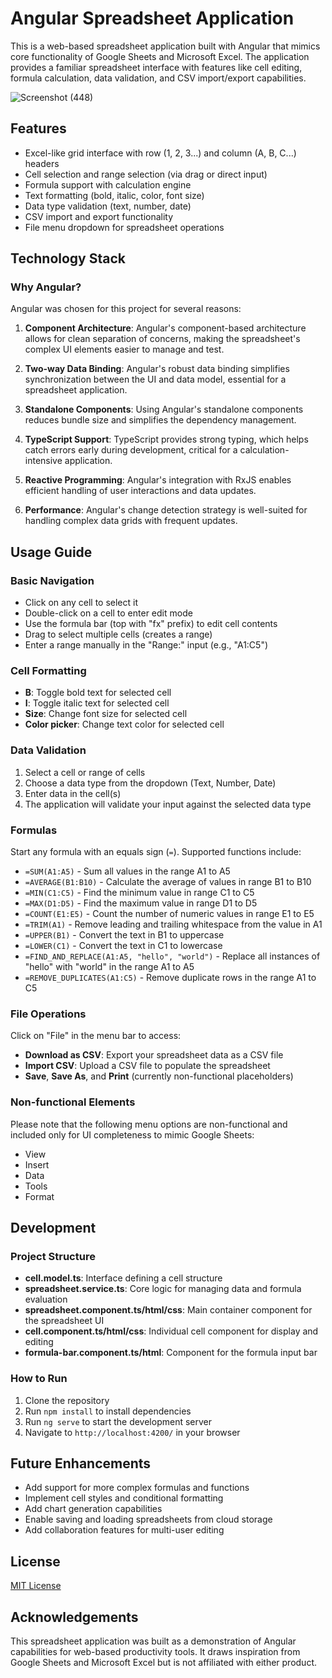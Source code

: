 # Angular Spreadsheet Application

This is a web-based spreadsheet application built with Angular that mimics core functionality of Google Sheets and Microsoft Excel. The application provides a familiar spreadsheet interface with features like cell editing, formula calculation, data validation, and CSV import/export capabilities.

![Screenshot (448)](https://github.com/user-attachments/assets/628cdd7b-68c6-4525-8c65-00cb82fbee7e)


## Features

- Excel-like grid interface with row (1, 2, 3...) and column (A, B, C...) headers
- Cell selection and range selection (via drag or direct input)
- Formula support with calculation engine
- Text formatting (bold, italic, color, font size)
- Data type validation (text, number, date)
- CSV import and export functionality
- File menu dropdown for spreadsheet operations

## Technology Stack

### Why Angular?

Angular was chosen for this project for several reasons:

1. **Component Architecture**: Angular's component-based architecture allows for clean separation of concerns, making the spreadsheet's complex UI elements easier to manage and test.

2. **Two-way Data Binding**: Angular's robust data binding simplifies synchronization between the UI and data model, essential for a spreadsheet application.

3. **Standalone Components**: Using Angular's standalone components reduces bundle size and simplifies the dependency management.

4. **TypeScript Support**: TypeScript provides strong typing, which helps catch errors early during development, critical for a calculation-intensive application.

5. **Reactive Programming**: Angular's integration with RxJS enables efficient handling of user interactions and data updates.

6. **Performance**: Angular's change detection strategy is well-suited for handling complex data grids with frequent updates.

## Usage Guide

### Basic Navigation

- Click on any cell to select it
- Double-click on a cell to enter edit mode
- Use the formula bar (top with "fx" prefix) to edit cell contents
- Drag to select multiple cells (creates a range)
- Enter a range manually in the "Range:" input (e.g., "A1:C5")

### Cell Formatting

- **B**: Toggle bold text for selected cell
- **I**: Toggle italic text for selected cell
- **Size**: Change font size for selected cell
- **Color picker**: Change text color for selected cell

### Data Validation

1. Select a cell or range of cells
2. Choose a data type from the dropdown (Text, Number, Date)
3. Enter data in the cell(s)
4. The application will validate your input against the selected data type

### Formulas

Start any formula with an equals sign (`=`). Supported functions include:

- `=SUM(A1:A5)` - Sum all values in the range A1 to A5
- `=AVERAGE(B1:B10)` - Calculate the average of values in range B1 to B10
- `=MIN(C1:C5)` - Find the minimum value in range C1 to C5
- `=MAX(D1:D5)` - Find the maximum value in range D1 to D5
- `=COUNT(E1:E5)` - Count the number of numeric values in range E1 to E5
- `=TRIM(A1)` - Remove leading and trailing whitespace from the value in A1
- `=UPPER(B1)` - Convert the text in B1 to uppercase
- `=LOWER(C1)` - Convert the text in C1 to lowercase
- `=FIND_AND_REPLACE(A1:A5, "hello", "world")` - Replace all instances of "hello" with "world" in the range A1 to A5
- `=REMOVE_DUPLICATES(A1:C5)` - Remove duplicate rows in the range A1 to C5

### File Operations

Click on "File" in the menu bar to access:

- **Download as CSV**: Export your spreadsheet data as a CSV file
- **Import CSV**: Upload a CSV file to populate the spreadsheet
- **Save**, **Save As**, and **Print** (currently non-functional placeholders)

### Non-functional Elements

Please note that the following menu options are non-functional and included only for UI completeness to mimic Google Sheets:
- View
- Insert
- Data
- Tools
- Format

## Development

### Project Structure

- **cell.model.ts**: Interface defining a cell structure
- **spreadsheet.service.ts**: Core logic for managing data and formula evaluation
- **spreadsheet.component.ts/html/css**: Main container component for the spreadsheet UI
- **cell.component.ts/html/css**: Individual cell component for display and editing
- **formula-bar.component.ts/html**: Component for the formula input bar

### How to Run

1. Clone the repository
2. Run `npm install` to install dependencies
3. Run `ng serve` to start the development server
4. Navigate to `http://localhost:4200/` in your browser

## Future Enhancements

- Add support for more complex formulas and functions
- Implement cell styles and conditional formatting
- Add chart generation capabilities
- Enable saving and loading spreadsheets from cloud storage
- Add collaboration features for multi-user editing

## License

[MIT License](LICENSE)

## Acknowledgements

This spreadsheet application was built as a demonstration of Angular capabilities for web-based productivity tools. It draws inspiration from Google Sheets and Microsoft Excel but is not affiliated with either product.
